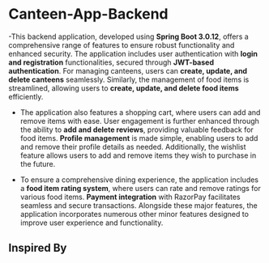 # Canteen-App-Backend
-This backend application, developed using **Spring Boot 3.0.12**, offers a comprehensive range of features to ensure robust functionality and enhanced security. The application includes user authentication with **login and registration** functionalities, secured through **JWT-based authentication**. For managing canteens, users can **create, update, and delete canteens** seamlessly. Similarly, the management of food items is streamlined, allowing users to **create, update, and delete food items** efficiently.

- The application also features a shopping cart, where users can add and remove items with ease. User engagement is further enhanced through the ability to **add and delete reviews**, providing valuable feedback for food items. **Profile management** is made simple, enabling users to add and remove their profile details as needed. Additionally, the wishlist feature allows users to add and remove items they wish to purchase in the future.

- To ensure a comprehensive dining experience, the application includes a **food item rating system**, where users can rate and remove ratings for various food items. **Payment integration** with RazorPay facilitates seamless and secure transactions. Alongside these major features, the application incorporates numerous other minor features designed to improve user experience and functionality.

## Inspired By
